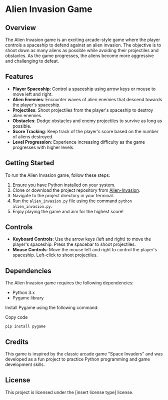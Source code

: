 
# Alien Invasion Game

## Overview

The Alien Invasion game is an exciting arcade-style game where the player controls a spaceship to defend against an alien invasion. The objective is to shoot down as many aliens as possible while avoiding their projectiles and obstacles. As the game progresses, the aliens become more aggressive and challenging to defeat.

## Features

-   **Player Spaceship**: Control a spaceship using arrow keys or mouse to move left and right.
-   **Alien Enemies**: Encounter waves of alien enemies that descend towards the player's spaceship.
-   **Projectiles**: Shoot projectiles from the player's spaceship to destroy alien enemies.
-   **Obstacles**: Dodge obstacles and enemy projectiles to survive as long as possible.
-   **Score Tracking**: Keep track of the player's score based on the number of aliens destroyed.
-   **Level Progression**: Experience increasing difficulty as the game progresses with higher levels.

## Getting Started

To run the Alien Invasion game, follow these steps:

1.  Ensure you have Python installed on your system.
2.  Clone or download the project repository from [Alien-Invasion](git@github.com:WambuaJoe/Alien-Invasion.git).
3.  Navigate to the project directory in your terminal.
4.  Run the `alien_invasion.py` file using the command `python alien_invasion.py`.
5.  Enjoy playing the game and aim for the highest score!

## Controls

-   **Keyboard Controls**: Use the arrow keys (left and right) to move the player's spaceship. Press the spacebar to shoot projectiles.
-   **Mouse Controls**: Move the mouse left and right to control the player's spaceship. Left-click to shoot projectiles.

## Dependencies

The Alien Invasion game requires the following dependencies:

-   Python 3.x
-   Pygame library

Install Pygame using the following command:

Copy code

`pip install pygame`

## Credits

This game is inspired by the classic arcade game "Space Invaders" and was developed as a fun project to practice Python programming and game development skills.

## License

This project is licensed under the [insert license type] license.